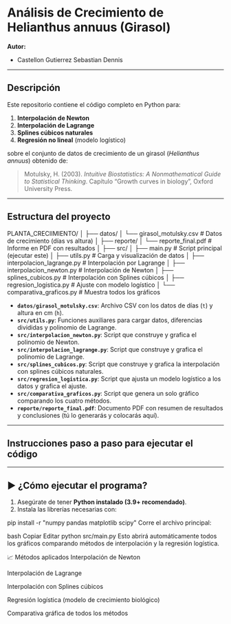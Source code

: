 # Análisis de Crecimiento de Helianthus annuus (Girasol)

**Autor:**  
- Castellon Gutierrez Sebastian Dennis

---

## Descripción

Este repositorio contiene el código completo en Python para:

1. **Interpolación de Newton**  
2. **Interpolación de Lagrange**  
3. **Splines cúbicos naturales**  
4. **Regresión no lineal** (modelo logístico)

sobre el conjunto de datos de crecimiento de un girasol (_Helianthus annuus_) obtenido de:

> Motulsky, H. (2003). *Intuitive Biostatistics: A Nonmathematical Guide to Statistical Thinking*. Capítulo “Growth curves in biology”, Oxford University Press.

---

## Estructura del proyecto

PLANTA_CRECIIMIENTO/
│
├── datos/
│ └── girasol_motulsky.csv # Datos de crecimiento (días vs altura)
│
├── reporte/
│ └── reporte_final.pdf # Informe en PDF con resultados
│
├── src/
│ ├── main.py # Script principal (ejecutar este)
│ ├── utils.py # Carga y visualización de datos
│ ├── interpolacion_lagrange.py # Interpolación por Lagrange
│ ├── interpolacion_newton.py # Interpolación de Newton
│ ├── splines_cubicos.py # Interpolación con Splines cúbicos
│ ├── regresion_logistica.py # Ajuste con modelo logístico
│ └── comparativa_graficos.py # Muestra todos los gráficos

- **`datos/girasol_motulsky.csv`**: Archivo CSV con los datos de días (`t`) y altura en cm (`h`).  
- **`src/utils.py`**: Funciones auxiliares para cargar datos, diferencias divididas y polinomio de Lagrange.  
- **`src/interpolacion_newton.py`**: Script que construye y grafica el polinomio de Newton.  
- **`src/interpolacion_lagrange.py`**: Script que construye y grafica el polinomio de Lagrange.  
- **`src/splines_cubicos.py`**: Script que construye y grafica la interpolación con splines cúbicos naturales.  
- **`src/regresion_logistica.py`**: Script que ajusta un modelo logístico a los datos y grafica el ajuste.  
- **`src/comparativa_graficos.py`**: Script que genera un solo gráfico comparando los cuatro métodos.  
- **`reporte/reporte_final.pdf`**: Documento PDF con resumen de resultados y conclusiones (tú lo generarás y colocarás aquí).

---

## Instrucciones paso a paso para ejecutar el código


---

## ▶️ ¿Cómo ejecutar el programa?

1. Asegúrate de tener **Python instalado (3.9+ recomendado)**.
2. Instala las librerías necesarias con:

pip install -r "numpy
pandas
matplotlib
scipy"
Corre el archivo principal:

bash
Copiar
Editar
python src/main.py
Esto abrirá automáticamente todos los gráficos comparando métodos de interpolación y la regresión logística.

📈 Métodos aplicados
Interpolación de Newton

Interpolación de Lagrange

Interpolación con Splines cúbicos

Regresión logística (modelo de crecimiento biológico)

Comparativa gráfica de todos los métodos


